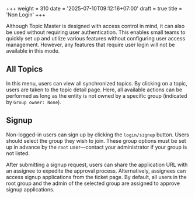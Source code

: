 +++
weight = 310
date = '2025-07-10T09:12:16+07:00'
draft = true
title = 'Non Login'
+++

Although Topic Master is designed with access control in mind, it can also be used without requiring user authentication. This enables small teams to quickly set up and utilize various features without configuring user access management. However, any features that require user login will not be available in this mode.

## All Topics

In this menu, users can view all synchronized topics. By clicking on a topic, users are taken to the topic detail page. Here, all available actions can be performed as long as the entity is not owned by a specific group (indicated by `Group owner: None`).

## Signup

Non-logged-in users can sign up by clicking the `login/signup` button. Users should select the group they wish to join. These group options must be set up in advance by the `root` user—contact your administrator if your group is not listed.

After submitting a signup request, users can share the application URL with an assignee to expedite the approval process. Alternatively, assignees can access signup applications from the ticket page. By default, all users in the root group and the admin of the selected group are assigned to approve signup applications.
